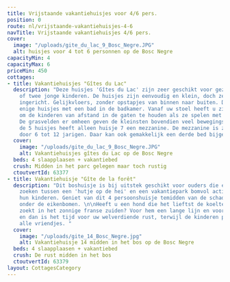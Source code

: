 ```yaml
---
title: Vrijstaande vakantiehuisjes voor 4/6 pers.
position: 0
route: nl/vrijstaande-vakantiehuisjes-4-6
navTitle: Vrijstaande vakantiehuisjes 4/6 pers.
cover:
  image: "/uploads/gite_du_lac_9_Bosc_Negre.JPG"
  alt: huisjes voor 4 tot 6 personnen op de Bosc Negre
capacityMin: 4
capacityMax: 6
priceMin: 450
cottages:
- title: Vakantiehuisjes "Gîtes du Lac"
  description: "Deze huisjes 'Gîtes du Lac' zijn zeer geschikt voor gezinnen met één
    of twee jonge kinderen. De huisjes zijn eenvoudig en klein, doch zeer praktisch
    ingericht. Gelijkvloers, zonder opstapjes van binnen naar buiten. Dit zijn de
    enige huisjes met een bad in de badkamer. Vanaf uw stoel heeft u zicht op de speeltuin
    om de kinderen van afstand in de gaten te houden als ze spelen met hun vriendjes.
    De grasvelden er omheen geven de kleinsten bovendien veel bewegingsvrijheid.\nVan
    de 5 huisjes heeft alleen huisje 7 een mezzanine. De mezzanine is zeer geliefd
    door 6 tot 12 jarigen. Daar kan ook gemakkelijk een derde bed bijgezet worden. "
  cover:
    image: "/uploads/gite_du_lac_9_Bosc_Negre.JPG"
    alt: Vakantiehuisjes gîtes du Lac op de Bosc Negre
  beds: 4 slaapplaasen + vakantiebed
  crush: Midden in het parc gelegen maar toch rustig
  ctoutvertId: 63377
- title: Vakantiehuisje "Gîte de la forêt"
  description: "Dit boshuisje is bij uitstek geschikt voor ouders die een compromis
    zoeken tussen een 'hutje op de hei' en een vakantiepark bomvol activiteiten voor
    hun kinderen. Geniet van dit 4 persoonshuisje temidden van de schaduwrijke plekken
    onder de eikenbomen. \n\nHeeft u een hond die het lieftst de koelte van de bomen
    zoekt in het zonnige franse zuiden? Voor hem een lange lijn en voor u een hangmat
    en dan is het tijd voor uw welverdiende rust, terwijl de kinderen profiteren van
    alle vriendjes. "
  cover:
    image: "/uploads/gite_14_Bosc_Negre.jpg"
    alt: Vakantiehuisje 14 midden in het bos op de Bosc Negre
  beds: 4 slaapplaasen + vakantiebed
  crush: De rust midden in het bos
  ctoutvertId: 63379
layout: CottagesCategory
---
```



